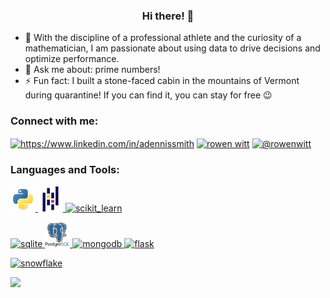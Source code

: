 ### <h3 align="center"> Hi there! 👋
</center>

- 🔭 With the discipline of a professional athlete and the curiosity of a mathematician, I am passionate about using data to drive decisions and optimize performance.
- 💬 Ask me about: prime numbers!
- ⚡ Fun fact: I built a stone-faced cabin in the mountains of Vermont during quarantine! If you can find it, you can stay for free :wink:

<h3 align="left">Connect with me:</h3>
<p align="left">
<a href="https://www.linkedin.com/in/adennissmith" target="blank"><img align="center" src="https://raw.githubusercontent.com/rahuldkjain/github-profile-readme-generator/master/src/images/icons/Social/linked-in-alt.svg" alt="https://www.linkedin.com/in/adennissmith" height="30" width="40" /></a>
<a href="https://www.youtube.com/@primus311" target="blank"><img align="center" src="https://raw.githubusercontent.com/rahuldkjain/github-profile-readme-generator/master/src/images/icons/Social/youtube.svg" alt="rowen witt" height="30" width="40" /></a>
<a href="https://medium.com/@dennis-smith" target="blank"><img align="center" src="https://raw.githubusercontent.com/rahuldkjain/github-profile-readme-generator/master/src/images/icons/Social/medium.svg" alt="@rowenwitt" height="30" width="40" /></a>
</p>
</p>

<h3 align="left">Languages and Tools:</h3>
<a href="https://www.python.org" target="_blank"> <img src="https://raw.githubusercontent.com/devicons/devicon/master/icons/python/python-original.svg" alt="python" width="40" height="40"/> </a>
<a href="https://pandas.pydata.org/" target="_blank"> <img src="https://raw.githubusercontent.com/devicons/devicon/master/icons/pandas/pandas-original.svg" alt="pandas" width="40" height="40"/> </a>
<a href="https://scikit-learn.org/" target="_blank"> <img src="https://upload.wikimedia.org/wikipedia/commons/0/05/Scikit_learn_logo_small.svg" alt="scikit_learn" width="40" height="40"/> </a>

<a href="https://sqlite.com/index.html" target="_blank"> <img src="https://cdn.jsdelivr.net/gh/devicons/devicon/icons/sqlite/sqlite-original.svg" alt="sqlite" width="40" height="40"/> </a> 
<a href="https://www.postgresql.org" target="_blank"> <img src="https://raw.githubusercontent.com/devicons/devicon/master/icons/postgresql/postgresql-original-wordmark.svg" alt="postgresql" width="40" height="40"/> </a>
<a href="https://www.mongodb.com/" target="_blank"> <img src="https://cdn.jsdelivr.net/gh/devicons/devicon/icons/mongodb/mongodb-original-wordmark.svg" alt="mongodb" width="40" height="40"/> </a>
<a href="https://flask.palletsprojects.com/" target="_blank"> <img src="https://www.vectorlogo.zone/logos/pocoo_flask/pocoo_flask-icon.svg" alt="flask" width="40" height="40"/> </a> 

<a href="https://www.snowflake.com/" target="_blank"> <img src="https://www.vectorlogo.zone/logos/snowflake/snowflake-icon.svg" alt="snowflake" width="40" height="40"/> </a> 


![](https://komarev.com/ghpvc/?username=dennissmith0&color=blueviolet)

<!--
**dennissmith0/dennissmith0** is a ✨ _special_ ✨ repository because its `README.md` (this file) appears on your GitHub profile.

Here are some ideas to get you started:

I’m on a mission to create products that leverage physiological and training data to enhance human health and performance. Bridging the gap between athletics, education, and technology, I aim to use my diverse experiences and knowledge to empower us to become healthier, better versions of ourselves.

- 🔭 I’m currently on a mission to create products that leverage physiological and training data to enhance human health and performance. Bridging the gap between athletics, education, and technology, I aim to use my diverse experiences and knowledge to empower us to become healthier, better versions of ourselves.
- 🌱 I’m currently learning ...
- 👯 I’m looking to collaborate on ...
- 🤔 I’m looking for help with ...
- 💬 Ask me about ...
- 📫 How to reach me: ...
- 😄 Pronouns: ...
- ⚡ Fun fact: ...
👨‍💻 All of my projects are available at
📝 I regularly write articles on

- ⚡ Another fun fact: I spend my birthday each year running ~12 hours in the mountains from Salt Lake City to Park City 🌄🏃⛰️
-->
